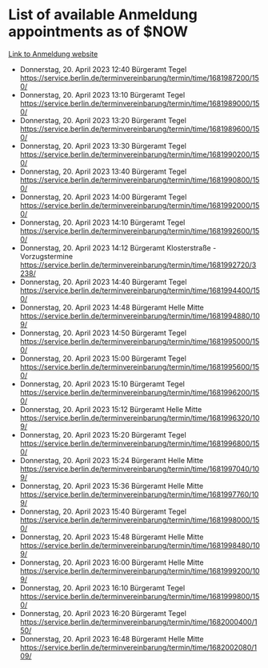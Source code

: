 # List of available Anmeldung appointments as of $NOW
[Link to Anmeldung website](https://service.berlin.de/terminvereinbarung/termin/tag.php?termin=1&anliegen[]=120686&dienstleisterlist=122210,122217,327316,122219,327312,122227,327314,122231,327346,122243,327348,122254,122252,329742,122260,329745,122262,329748,122271,327278,122273,327274,122277,327276,330436,122280,327294,122282,327290,122284,327292,122291,327270,122285,327266,122286,327264,122296,327268,150230,329760,122297,327286,122294,327284,122312,329763,122314,329775,122304,327330,122311,327334,122309,327332,317869,122281,327352,122279,329772,122283,122276,327324,122274,327326,122267,329766,122246,327318,122251,327320,122257,327322,122208,327298,122226,327300&herkunft=http%3A%2F%2Fservice.berlin.de%2Fdienstleistung%2F120686%2F)
- Donnerstag, 20. April 2023 12:40 Bürgeramt Tegel https://service.berlin.de/terminvereinbarung/termin/time/1681987200/150/
- Donnerstag, 20. April 2023 13:10 Bürgeramt Tegel https://service.berlin.de/terminvereinbarung/termin/time/1681989000/150/
- Donnerstag, 20. April 2023 13:20 Bürgeramt Tegel https://service.berlin.de/terminvereinbarung/termin/time/1681989600/150/
- Donnerstag, 20. April 2023 13:30 Bürgeramt Tegel https://service.berlin.de/terminvereinbarung/termin/time/1681990200/150/
- Donnerstag, 20. April 2023 13:40 Bürgeramt Tegel https://service.berlin.de/terminvereinbarung/termin/time/1681990800/150/
- Donnerstag, 20. April 2023 14:00 Bürgeramt Tegel https://service.berlin.de/terminvereinbarung/termin/time/1681992000/150/
- Donnerstag, 20. April 2023 14:10 Bürgeramt Tegel https://service.berlin.de/terminvereinbarung/termin/time/1681992600/150/
- Donnerstag, 20. April 2023 14:12 Bürgeramt Klosterstraße - Vorzugstermine https://service.berlin.de/terminvereinbarung/termin/time/1681992720/3238/
- Donnerstag, 20. April 2023 14:40 Bürgeramt Tegel https://service.berlin.de/terminvereinbarung/termin/time/1681994400/150/
- Donnerstag, 20. April 2023 14:48 Bürgeramt Helle Mitte https://service.berlin.de/terminvereinbarung/termin/time/1681994880/109/
- Donnerstag, 20. April 2023 14:50 Bürgeramt Tegel https://service.berlin.de/terminvereinbarung/termin/time/1681995000/150/
- Donnerstag, 20. April 2023 15:00 Bürgeramt Tegel https://service.berlin.de/terminvereinbarung/termin/time/1681995600/150/
- Donnerstag, 20. April 2023 15:10 Bürgeramt Tegel https://service.berlin.de/terminvereinbarung/termin/time/1681996200/150/
- Donnerstag, 20. April 2023 15:12 Bürgeramt Helle Mitte https://service.berlin.de/terminvereinbarung/termin/time/1681996320/109/
- Donnerstag, 20. April 2023 15:20 Bürgeramt Tegel https://service.berlin.de/terminvereinbarung/termin/time/1681996800/150/
- Donnerstag, 20. April 2023 15:24 Bürgeramt Helle Mitte https://service.berlin.de/terminvereinbarung/termin/time/1681997040/109/
- Donnerstag, 20. April 2023 15:36 Bürgeramt Helle Mitte https://service.berlin.de/terminvereinbarung/termin/time/1681997760/109/
- Donnerstag, 20. April 2023 15:40 Bürgeramt Tegel https://service.berlin.de/terminvereinbarung/termin/time/1681998000/150/
- Donnerstag, 20. April 2023 15:48 Bürgeramt Helle Mitte https://service.berlin.de/terminvereinbarung/termin/time/1681998480/109/
- Donnerstag, 20. April 2023 16:00 Bürgeramt Helle Mitte https://service.berlin.de/terminvereinbarung/termin/time/1681999200/109/
- Donnerstag, 20. April 2023 16:10 Bürgeramt Tegel https://service.berlin.de/terminvereinbarung/termin/time/1681999800/150/
- Donnerstag, 20. April 2023 16:20 Bürgeramt Tegel https://service.berlin.de/terminvereinbarung/termin/time/1682000400/150/
- Donnerstag, 20. April 2023 16:48 Bürgeramt Helle Mitte https://service.berlin.de/terminvereinbarung/termin/time/1682002080/109/
